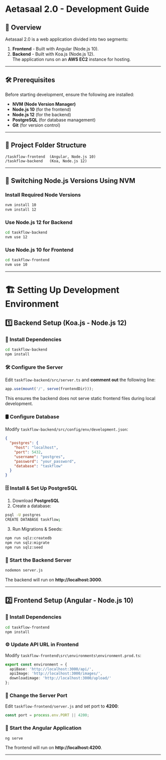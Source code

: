 # Aetasaal 2.0 - Development Guide

## 📌 Overview
Aetasaal 2.0 is a web application divided into two segments:  
1. **Frontend** - Built with Angular (Node.js 10).  
2. **Backend** - Built with Koa.js (Node.js 12).  
The application runs on an **AWS EC2** instance for hosting.

---

## 🛠️ Prerequisites
Before starting development, ensure the following are installed:

- **NVM (Node Version Manager)**
- **Node.js 10** (for the frontend)
- **Node.js 12** (for the backend)
- **PostgreSQL** (for database management)
- **Git** (for version control)

---

## 🚀 Project Folder Structure
```
/taskflow-frontend  (Angular, Node.js 10)
/taskflow-backend   (Koa, Node.js 12)
```

---

## 🔄 Switching Node.js Versions Using NVM
### Install Required Node Versions
```sh
nvm install 10
nvm install 12
```

### Use Node.js 12 for Backend
```sh
cd taskflow-backend
nvm use 12
```

### Use Node.js 10 for Frontend
```sh
cd taskflow-frontend
nvm use 10
```

---

# 🏗️ Setting Up Development Environment

## 1️⃣ Backend Setup (Koa.js - Node.js 12)
### 📂 Install Dependencies
```sh
cd taskflow-backend
npm install
```

### 🛠️ Configure the Server
Edit `taskflow-backend/src/server.ts` and **comment out** the following line:
```javascript
app.use(mount('/', serve(frontendDir)));
```
This ensures the backend does not serve static frontend files during local development.

### 🛢️ Configure Database
Modify `taskflow-backend/src/config/env/development.json`:
```json
{
  "postgres": {
    "host": "localhost",
    "port": 5432,
    "username": "postgres",
    "password": "your_password",
    "database": "taskflow"
  }
}
```

### 🗄️ Install & Set Up PostgreSQL
1. Download **PostgreSQL**
2. Create a database:
```sh
psql -U postgres
CREATE DATABASE taskflow;
```
3. Run Migrations & Seeds:
```sh
npm run sqlz:createdb
npm run sqlz:migrate
npm run sqlz:seed
```

### 🚀 Start the Backend Server
```sh
nodemon server.js
```
The backend will run on **http://localhost:3000**.

---

## 2️⃣ Frontend Setup (Angular - Node.js 10)
### 📂 Install Dependencies
```sh
cd taskflow-frontend
npm install
```

### ⚙️ Update API URL in Frontend
Modify `taskflow-frontend\src\environments\environment.prod.ts`:
```typescript
export const environment = {
  apiBase: 'http://localhost:3000/api/',
  apiImage: 'http://localhost:3000/images/',
  downloadimage: 'http://localhost:3000/upload/'
};
```

### 🔄 Change the Server Port
Edit `taskflow-frontend/server.js` and set port to **4200**:
```javascript
const port = process.env.PORT || 4200;
```

### 🚀 Start the Angular Application
```sh
ng serve
```
The frontend will run on **http://localhost:4200**.

---
